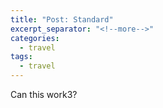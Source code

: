 ```yaml
---
title: "Post: Standard"
excerpt_separator: "<!--more-->"
categories:
  - travel
tags:
  - travel
---
```


Can this work3?
